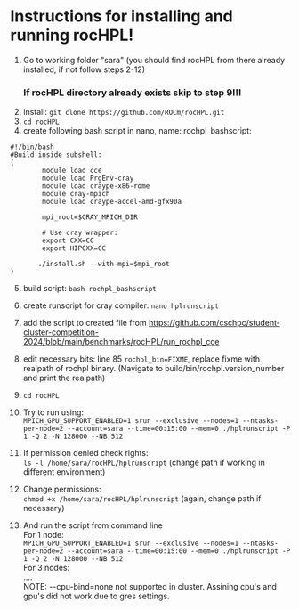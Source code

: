 # Instructions for installing and running rocHPL!
1. Go to working folder "sara" (you should find rocHPL from there already installed, if not follow steps 2-12)
   ### If rocHPL directory already exists skip to step 9!!!
2. install:
```git clone https://github.com/ROCm/rocHPL.git```
3. ```cd rocHPL```
4. create following bash script in nano, name: rochpl_bashscript: 
```
#!/bin/bash
#Build inside subshell:
(
        module load cce
        module load PrgEnv-cray
        module load craype-x86-rome
        module cray-mpich
        module load craype-accel-amd-gfx90a

        mpi_root=$CRAY_MPICH_DIR

        # Use cray wrapper:
        export CXX=CC
        export HIPCXX=CC

       ./install.sh --with-mpi=$mpi_root 
)
```

5. build script:
   ```bash rochpl_bashscript```
6. create runscript for cray compiler:
  ```nano hplrunscript```
7. add the script to created file from https://github.com/cschpc/student-cluster-competition-2024/blob/main/benchmarks/rocHPL/run_rochpl_cce
8. edit necessary bits: line 85 ```rochpl_bin=FIXME```, replace fixme with realpath of rochpl binary. (Navigate to build/bin/rochpl.version_number and print the realpath)
9. ```cd rocHPL```
10. Try to run using:  
    ```MPICH_GPU_SUPPORT_ENABLED=1 srun --exclusive --nodes=1 --ntasks-per-node=2 --account=sara --time=00:15:00 --mem=0 ./hplrunscript -P 1 -Q 2 -N 128000 --NB 512```

11. If permission denied check rights:  
  ```ls -l /home/sara/rocHPL/hplrunscript``` (change path if working in different environment)
12. Change permissions:  
 ```chmod +x /home/sara/rocHPL/hplrunscript``` (again, change path if necessary)
13. And run the script from command line  
    For 1 node:  
    ```MPICH_GPU_SUPPORT_ENABLED=1 srun --exclusive --nodes=1 --ntasks-per-node=2 --account=sara --time=00:15:00 --mem=0 ./hplrunscript -P 1 -Q 2 -N 128000 --NB 512```  
    For 3 nodes:  
    ....  
    NOTE: --cpu-bind=none not supported in cluster. Assining cpu's and gpu's did not work due to gres settings.
   
